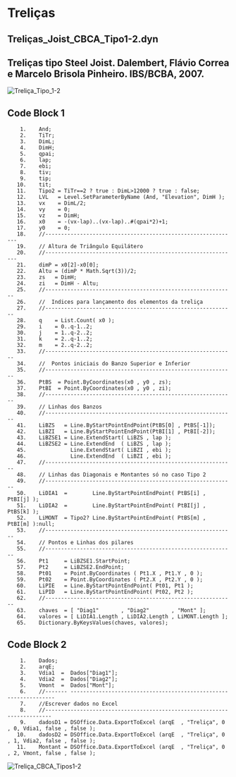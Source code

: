 # Treliças

## Treliças_Joist_CBCA_Tipo1-2.dyn
## Treliças tipo Steel Joist. Dalembert, Flávio Correa e Marcelo Brisola Pinheiro. IBS/BCBA, 2007. 
![Treliça_Tipo_1-2](https://github.com/JLMenegotto/AulasBIM/assets/9437020/128fb83a-f2a9-49ee-afdd-2f1fee1b008a)

## Code Block 1

        1.    And;
        2.    TiTr;
        3.    DimL;
        4.    DimH;
        5.    qpai;
        6.    lap;
        7.    ebi;
        8.    tiv;
        9.    tip;
       10.    tit;
       11.    Tipo2 = TiTr==2 ? true : DimL>12000 ? true : false;
       12.    LVL   = Level.SetParameterByName (And, "Elevation", DimH );
       13.    vx    = DimL/2;
       14.    vy    = 0;
       15.    vz    = DimH;
       16.    x0    = -(vx-lap)..(vx-lap)..#(qpai*2)+1;
       17.    y0    = 0;
       18.    //-------------------------------------------------------------
       19.    // Altura de Triângulo Equilátero
       20.    //-------------------------------------------------------------
       21.    dimP = x0[2]-x0[0];
       22.    Altu = (dimP * Math.Sqrt(3))/2;
       23.    zs   = DimH; 
       24.    zi   = DimH - Altu;
       25.    //------------------------------------------------------------
       26.    //  Indices para lançamento dos elementos da treliça
       27.    //------------------------------------------------------------
       28.    q    = List.Count( x0 );
       29.    i    = 0..q-1..2;
       30.    j    = 1..q-2..2;
       31.    k    = 2..q-1..2;
       32.    m    = 2..q-2..2;
       33.    //------------------------------------------------------------
       34.    //  Pontos iniciais do Banzo Superior e Inferior
       35.    //------------------------------------------------------------
       36.    PtBS  = Point.ByCoordinates(x0 , y0 , zs);
       37.    PtBI  = Point.ByCoordinates(x0 , y0 , zi);
       38.    //------------------------------------------------------------
       39.    // Linhas dos Banzos
       40.    //------------------------------------------------------------
       41.    LiBZS   = Line.ByStartPointEndPoint(PtBS[0] , PtBS[-1]);
       42.    LiBZI   = Line.ByStartPointEndPoint(PtBI[1] , PtBI[-2]);
       43.    LiBZSE1 = Line.ExtendStart( LiBZS , lap );
       44.    LiBZSE2 = Line.ExtendEnd  ( LiBZS , lap );
       45.              Line.ExtendStart( LiBZI , ebi );
       46.              Line.ExtendEnd  ( LiBZI , ebi );
       47.    //------------------------------------------------------------
       48.    // Linhas das Diagonais e Montantes só no caso Tipo 2
       49.    //------------------------------------------------------------
       50.    LiDIA1  =        Line.ByStartPointEndPoint( PtBS[i] , PtBI[j] );
       51.    LiDIA2  =        Line.ByStartPointEndPoint( PtBI[j] , PtBS[k] );
       52.    LiMONT  = Tipo2? Line.ByStartPointEndPoint( PtBS[m] , PtBI[m] ):null;
       53.    //------------------------------------------------------------
       54.    // Pontos e Linhas dos pilares
       55.    //------------------------------------------------------------
       56.    Pt1     = LiBZSE1.StartPoint;
       57.    Pt2     = LiBZSE2.EndPoint;
       58.    Pt01    = Point.ByCoordinates ( Pt1.X , Pt1.Y , 0 );
       59.    Pt02    = Point.ByCoordinates ( Pt2.X , Pt2.Y , 0 );
       60.    LiPIE   = Line.ByStartPointEndPoint( Pt01, Pt1 );
       61.    LiPID   = Line.ByStartPointEndPoint( Pt02, Pt2 );
       62.    //------------------------------------------------------------
       63.    chaves  = [ "Diag1"       , "Diag2"       , "Mont" ];
       64.    valores = [ LiDIA1.Length , LiDIA2.Length , LiMONT.Length ]; 
       65.    Dictionary.ByKeysValues(chaves, valores);

## Code Block 2
        1.    Dados;
        2.    arqE;
        3.    Vdia1  =  Dados["Diag1"];
        4.    Vdia2  =  Dados["Diag2"];
        5.    Vmont  =  Dados["Mont"];
        6.    //------- -----------------------------------------------------------------
        7.    //Escrever dados no Excel
        8.    //------------------------------------------------------------------------
        9.    dadosD1 = DSOffice.Data.ExportToExcel (arqE  , "Treliça", 0 , 0, Vdia1, false , false );
       10.    dadosD2 = DSOffice.Data.ExportToExcel (arqE  , "Treliça", 0 , 1, Vdia2, false , false );
       11.    Montant = DSOffice.Data.ExportToExcel (arqE  , "Treliça", 0 , 2, Vmont, false , false );

![Treliça_CBCA_Tipos1-2](https://github.com/JLMenegotto/AulasBIM/assets/9437020/058aefb0-afff-4141-8efb-ef47f43713dd)


